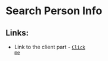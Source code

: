 # Search Person Info

## Links:

* Link to the client part - <code><a href="https://github.com/LPLP-ghacc/Person-Info">Сlick me</a></code>



